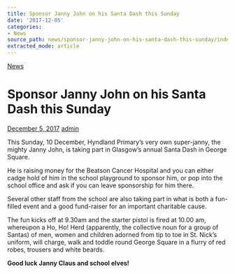 ```yaml
---
title: Sponsor Janny John on his Santa Dash this Sunday
date: '2017-12-05'
categories:
- News
source_path: news/sponsor-janny-john-on-his-santa-dash-this-sunday/index.html
extracted_mode: article
---
```

[News](/news/)

# Sponsor Janny John on his Santa Dash this Sunday

[December 5, 2017](/news/sponsor-janny-john-on-his-santa-dash-this-sunday/) [admin](author/admin/)

This Sunday, 10 December, Hyndland Primary’s very own super-janny, the mighty Janny John, is taking part in Glasgow’s annual Santa Dash in George Square.

He is raising money for the Beatson Cancer Hospital and you can either cadge hold of him in the school playground to sponsor him, or pop into the school office and ask if you can leave sponsorship for him there.

Several other staff from the school are also taking part in what is both a fun-filled event and a good fund-raiser for an important charitable cause.

The fun kicks off at 9.30am and the starter pistol is fired at 10.00 am, whereupon a Ho, Ho! Herd (apparently, the collective noun for a group of Santas) of men, women and children adorned from tip to toe in St. Nick’s uniform, will charge, walk and toddle round George Square in a flurry of red robes, trousers and white beards.

**Good luck Janny Claus and school elves!**
